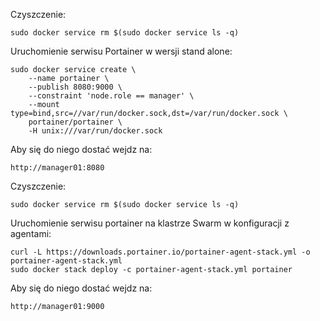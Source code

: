 Czyszczenie:
```
sudo docker service rm $(sudo docker service ls -q)
```
Uruchomienie serwisu Portainer w wersji stand alone:
```
sudo docker service create \
    --name portainer \
    --publish 8080:9000 \
    --constraint 'node.role == manager' \
    --mount type=bind,src=//var/run/docker.sock,dst=/var/run/docker.sock \
    portainer/portainer \
    -H unix:///var/run/docker.sock
```
Aby się do niego dostać wejdz na:
```
http://manager01:8080
```
Czyszczenie:
```
sudo docker service rm $(sudo docker service ls -q)
```
Uruchomienie serwisu portainer na klastrze Swarm w konfiguracji z agentami:
```
curl -L https://downloads.portainer.io/portainer-agent-stack.yml -o portainer-agent-stack.yml
sudo docker stack deploy -c portainer-agent-stack.yml portainer
```
Aby się do niego dostać wejdz na:
```
http://manager01:9000
```
